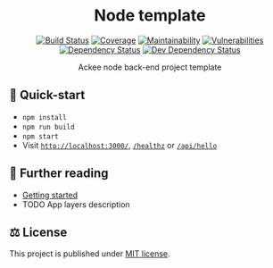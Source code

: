 <div align="center">

# Node template

[![Build Status](https://img.shields.io/travis/com/AckeeCZ/node-template/master.svg?style=flat-square)](https://travis-ci.com/AckeeCZ/node-template)
[![Coverage](https://img.shields.io/codeclimate/coverage/AckeeCZ/node-template.svg?style=flat-square)](https://codeclimate.com/github/AckeeCZ/node-template)
[![Maintainability](https://img.shields.io/codeclimate/maintainability/AckeeCZ/node-template.svg?style=flat-square)](https://codeclimate.com/github/AckeeCZ/node-template)
[![Vulnerabilities](https://img.shields.io/snyk/vulnerabilities/github/AckeeCZ/node-template.svg?style=flat-square)](https://snyk.io/test/github/AckeeCZ/node-template?targetFile=package.json)
[![Dependency Status](https://img.shields.io/david/AckeeCZ/node-template.svg?style=flat-square)](https://david-dm.org/AckeeCZ/node-template)
[![Dev Dependency Status](https://img.shields.io/david/dev/AckeeCZ/node-template.svg?style=flat-square)](https://david-dm.org/AckeeCZ/node-template?type=dev)

Ackee node back-end project template

</div>

## 🚀 Quick-start

- `npm install`
- `npm run build`
- `npm start`
- Visit [`http://localhost:3000/`](http://localhost:3000/), [`/healthz`](http://localhost:3000/healthz) or [`/api/hello`](http://localhost:3000/api/hello)

## 📒 Further reading

- [Getting started](./docs/getting-started.md)
- TODO App layers description

## ⚖️ License

This project is published under [MIT license](./LICENSE).
